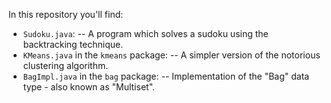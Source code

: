 In this repository you'll find:
- `Sudoku.java`:
    -- A program which solves a sudoku using the backtracking technique.
- `KMeans.java` in the `kmeans` package:
    -- A simpler version of the notorious clustering algorithm.
- `BagImpl.java` in the `bag` package:
    -- Implementation of the "Bag" data type - also known as "Multiset". 